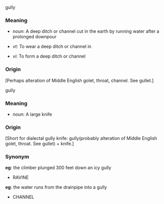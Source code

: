 gully
### Meaning
+ _noun_: A deep ditch or channel cut in the earth by running water after a prolonged downpour

+ _vt_: To wear a deep ditch or channel in
+ _vi_: To form a deep ditch or channel

### Origin

[Perhaps alteration of Middle English golet, throat, channel. See gullet.]

gully
### Meaning
+ _noun_: A large knife

### Origin

[Short for dialectal gully knife: gully(probably alteration of Middle English golet, throat. See gullet) + knife.]

### Synonym

__eg__: the climber plunged 300 feet down an icy gully

+ RAVINE

__eg__: the water runs from the drainpipe into a gully

+ CHANNEL


